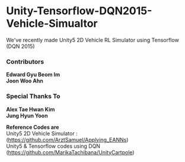 # Unity-Tensorflow-DQN2015-Vehicle-Simualtor

We've recently made Unity5 2D Vehicle RL Simulator using Tensorflow (DQN 2015)






 ### Contributors
 **Edward Gyu Beom Im**  
 **Joon Woo Ahn**
  
  
 ### Special Thanks To
 **Alex Tae Hwan Kim**  
 **Jung Hyun Yoon**
 
  
  
  
  

  
**Reference Codes are**  
Unity5 2D Vehicle Simulator : (https://github.com/ArztSamuel/Applying_EANNs)  
Unity5 & Tensorflow codes using DQN (https://github.com/MarikaTachibana/UnityCartpole)
